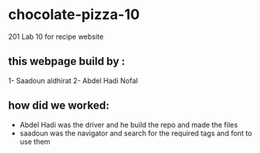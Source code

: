 # chocolate-pizza-10
201 Lab 10 for recipe website
 
 ## this webpage build by :
 1- Saadoun aldhirat
 2- Abdel Hadi Nofal
 
 ## how did we worked: 
 - Abdel Hadi was the driver and he build the repo and made the files 
 - saadoun was the navigator and search for the required tags and font to use them 

 

